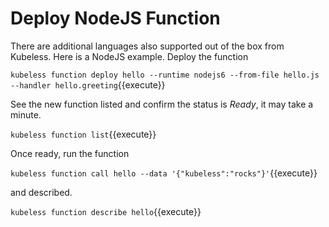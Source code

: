 # Deploy NodeJS Function #

There are additional languages also supported out of the box from Kubeless. Here is a NodeJS example. Deploy the function

`kubeless function deploy hello --runtime nodejs6 --from-file hello.js --handler hello.greeting`{{execute}}

See the new function listed and confirm the status is _Ready_, it may take a minute.

`kubeless function list`{{execute}}

Once ready, run the function

`kubeless function call hello --data '{"kubeless":"rocks"}'`{{execute}}

and described.

`kubeless function describe hello`{{execute}}